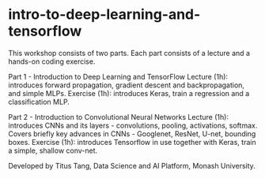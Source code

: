 # intro-to-deep-learning-and-tensorflow
This workshop consists of two parts. Each part consists of a lecture and a hands-on coding exercise.

Part 1 - Introduction to Deep Learning and TensorFlow
Lecture (1h): introduces forward propagation, gradient descent and backpropagation, and simple MLPs.
Exercise (1h): introduces Keras, train a regression and a classification MLP.

Part 2 - Introduction to Convolutional Neural Networks
Lecture (1h): introduces CNNs and its layers - convolutions, pooling, activations, softmax. Covers briefly key advances in CNNs - Googlenet, ResNet, U-net, bounding boxes.
Exercise (1h): introduces Tensorflow in use together with Keras, train a simple, shallow conv-net.

Developed by Titus Tang, Data Science and AI Platform, Monash University.
